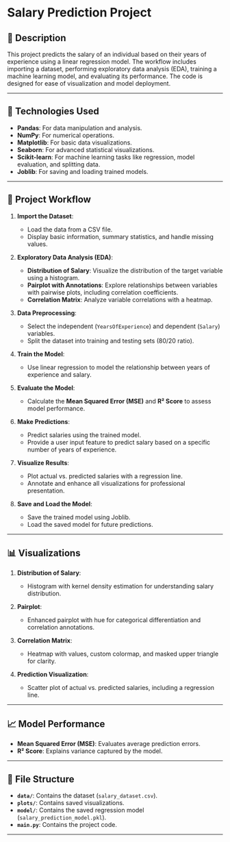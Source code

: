 # Salary Prediction Project

## 📄 Description

This project predicts the salary of an individual based on their years of experience using a linear regression model. The workflow includes importing a dataset, performing exploratory data analysis (EDA), training a machine learning model, and evaluating its performance. The code is designed for ease of visualization and model deployment.

---

## 🔧 Technologies Used

- **Pandas**: For data manipulation and analysis.
- **NumPy**: For numerical operations.
- **Matplotlib**: For basic data visualizations.
- **Seaborn**: For advanced statistical visualizations.
- **Scikit-learn**: For machine learning tasks like regression, model evaluation, and splitting data.
- **Joblib**: For saving and loading trained models.

---

## 🚀 Project Workflow

1. **Import the Dataset**:
   - Load the data from a CSV file.
   - Display basic information, summary statistics, and handle missing values.

2. **Exploratory Data Analysis (EDA)**:
   - **Distribution of Salary**: Visualize the distribution of the target variable using a histogram.
   - **Pairplot with Annotations**: Explore relationships between variables with pairwise plots, including correlation coefficients.
   - **Correlation Matrix**: Analyze variable correlations with a heatmap.

3. **Data Preprocessing**:
   - Select the independent (`YearsOfExperience`) and dependent (`Salary`) variables.
   - Split the dataset into training and testing sets (80/20 ratio).

4. **Train the Model**:
   - Use linear regression to model the relationship between years of experience and salary.

5. **Evaluate the Model**:
   - Calculate the **Mean Squared Error (MSE)** and **R² Score** to assess model performance.

6. **Make Predictions**:
   - Predict salaries using the trained model.
   - Provide a user input feature to predict salary based on a specific number of years of experience.

7. **Visualize Results**:
   - Plot actual vs. predicted salaries with a regression line.
   - Annotate and enhance all visualizations for professional presentation.

8. **Save and Load the Model**:
   - Save the trained model using Joblib.
   - Load the saved model for future predictions.

---

## 📊 Visualizations

1. **Distribution of Salary**:
   - Histogram with kernel density estimation for understanding salary distribution.

2. **Pairplot**:
   - Enhanced pairplot with hue for categorical differentiation and correlation annotations.

3. **Correlation Matrix**:
   - Heatmap with values, custom colormap, and masked upper triangle for clarity.

4. **Prediction Visualization**:
   - Scatter plot of actual vs. predicted salaries, including a regression line.

---

## 📈 Model Performance

- **Mean Squared Error (MSE)**: Evaluates average prediction errors.
- **R² Score**: Explains variance captured by the model.

---

## 📂 File Structure

- **`data/`**: Contains the dataset (`salary_dataset.csv`).
- **`plots/`**: Contains saved visualizations.
- **`model/`**: Contains the saved regression model (`salary_prediction_model.pkl`).
- **`main.py`**: Contains the project code.

---
